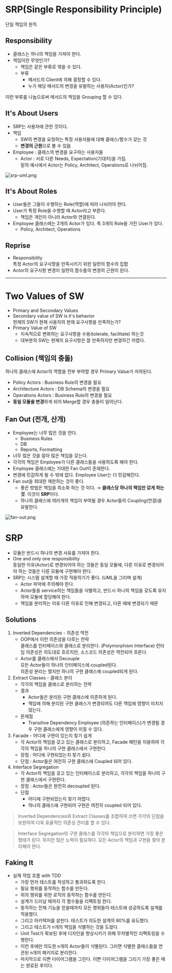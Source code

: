 # SRP(Single Responsibility Principle)

단일 책임의 원칙

## Responsibility

- 클래스는 하나의 책임을 가져야 한다.
- 책임이란 무엇인가?
    - 책임은 같은 부류로 엮을 수 있다.
    - 부류
        - 메서드의 Client에 의해 결정할 수 있다.
        - 누가 해당 메서드의 변경을 유발하는 사용자(Actor)인가?

이런 부류를 나눔으로써 메서드의 책임을 Grouping 할 수 있다.

## It's About Users

- SRP는 사용자에 관한 것이다.
- 책임
    - SW의 변경을 요청하는 특정 사용자들에 대해 클래스/함수가 갖는 것
    - **변경의 근원**으로 볼 수 있음
- Employee : 클래스의 변경을 요구하는 사용자들
    - Actor : 서로 다른 Needs, Expectation(기대치)을 가짐.  
    밑의 예시에서 Actor는 Policy, Architect, Operations로 나뉘어짐.

![srp-uml.png](https://github.com/LimHanGyeol/study/blob/%2312/solid-foundation/solid-foundation/image/srp-uml.png)

## It's About Roles

- User들은 그들이 수행하는 Role(역할)에 따라 나뉘어야 한다.
- User가 특정 Role을 수행할 때 Actor라고 부른다.
    - 책임은 개인이 아니라 Actor와 연결된다.
- Employee 클래스에는 3개의 Actor가 있다. 즉 3개의 Role을 가진 User가 있다.
    - Policy, Architect, Operations

## Reprise

- Responsibility  
특정 Actor의 요구사항을 만족시키기 위한 일련의 함수의 집합
- Actor의 요구사항 변경이 일련의 함수들의 변경의 근원이 된다.

---

# Two Values of SW

- Primary and Secondary Values
- Secondary value of SW is it's behavior  
현재의 SW가 현재 사용자의 현재 요구사항을 만족하는가?
- Primary Value of SW
    - 지속적으로 변화하는 요구사항을 수용(tolerate, facilitate) 하는것
    - 대부분의 SW는 현재의 요구사항은 잘 만족하지만 변경하긴 어렵다.

## Collision (책임의 충돌)

하나의 클래스에 Actor의 역할을 전부 부여할 경우 Primary Value가 저하된다.

- Policy Actors : Business Rule의 변경을 필요
- Architecture Actors : DB Schema의 변경을 필요
- Operations Actors : Business Rule의 변경을 필요
- **동일 모듈을 변경**하게 되어 Merge할 경우 충돌이 일어난다.

## Fan Out (전개, 산개)

- Employee는 너무 많은 것을 안다.
    - Business Rules
    - DB
    - Reports, Formatting
- 너무 많은 것을 알아 많은 책임을 갖는다.
- 각각의 책임은 Employee가 다른 클래스들을 사용하도록 해야 한다.
- Employee 클래스에는 거대한 Fan Out이 존재한다.
- 변경에 민감하게 될 수 밖에 없다. Employee User는 더 민감해진다.
- Fan out을 최대한 제한하는 것이 좋다.
    - 좋은 방법은 책임을 최소화 하는 것 이다.
    → **클래스당 하나의 책임만 갖게 하는 것**. 이것이 **SRP**이다.
    - 하나의 클래스에 여러개의 책임이 부여될 경우
    Actor들의 Coupling(연결)을 유발한다.

![fan-out.png](https://github.com/LimHanGyeol/study/blob/%2312/solid-foundation/solid-foundation/image/fan-out.png)

# SRP

- 모듈은 반드시 하나의 변경 사유를 가져야 한다.
- One and only one responsibility  
동일한 이유(Actor)로 변경되어야 하는 것들은 동일 모듈에, 다른 이유로 변경되어야 하는 것들은 다른 모듈에 구현해야 한다.
- SRP는 시스템 설계할 때 가장 적용하기가 좋다. (UML을 그리며 설계)
    - Actor 파악에 주의해야 한다.
    - Actor들을 service하는 책임들을 식별하고,
    반드시 하나의 책임을 갖도록 유지하며 모듈에 할당해야 한다.
    - 책임을 분리하는 이유
    다른 이유로 인해 변경되고, 다른 때에 변경되기 때문

## Solutions

1. Inverted Dependencies - 의존성 역전
    - OOP에서 이런 의존성을 다루는 전략  
    클래스를 인터페이스와 클래스로 분리한다. (Polymorphism Interface)
    런타임 의존성은 의도대로 흐르지만, 소스코드 의존성은 역전되어 흐른다.
    - Actor를 클래스에서 Decouple  
    모든 Actor들이 하나의 인터페이스에 coupled된다.  
    의존성 분리는 했지만 하나의 구현 클래스에 coupled되게 된다.
2. Extract Classes - 클래스 분리
    - 각각의 책임을 클래스로 분리하는 전략
    - 결과
        - Actor들은 분리된 구현 클래스에 의존하게 된다.
        - 책임에 의해 분리된 구현 클래스가 변경되어도 다른 책임에 영향이 미치지 않는다.
    - 문제점
        - Transitive Dependency
        Employee (의존하는 인터페이스)가 변경될 경우 구현 클래스에게 영향이 미칠 수 있다.
3. Facade - 어디에 구현이 있는지 찾기 쉽게
    - 각 Actor의 책임을 갖고 있는 클래스로 분리하고,
    Facade 패턴을 이용하여 각각의 책임을 하나의 구현 클래스에서 구현한다.
    - 장점 : 어디에 구현되었는지 찾기 쉽다.
    - 단점 : Actor들은 여전히 구현 클래스에 Coupled 되어 있다.
4. Interface Segregation
    - 각 Actor의 책임을 갖고 있는 인터페이스로 분리하고,
    각각의 책임을 하나의 구현 클래스에서 구현한다.
    - 장점 : Actor들은 완전히 decoupled 된다.
    - 단점
        - 어디에 구현되었는지 찾기 어렵다.
        - 하나의 클래스에 구현되어 구현은 여전히 coupled 되어 있다.

>Inverted Dependencies와 Extract Classes를 조합하여 쓰면 각각의 단점을 보완하여 더욱 효율적인 의존성 관리를 할 수 있다.

>Interface Segregation의 구현 클래스를 각각의 책임으로 분리하면 가장 좋은 형태가 된다.  하지만 많은 노력이 필요하다. 모든 Actor의 책임과 구현을 찾아 분리해야 한다.

## Faking It

- 실제 작업 흐름 with TDD
    - 가장 먼저 테스트를 작성하고 통과하도록 한다.
    - 필요 행위를 동작하는 함수를 만든다.
    - 위의 행위를 위한 로직의 동작하는 함수를 만든다.
    - 설계가 드러날 때까지 각 함수들을 리팩토링 한다.
    - 동작하는 전체 기능을 얻을때까지 모든 행위들이 테스트에 성공하도록 설계를 적용했다.
    - 그리고 아키텍처를 살핀다. 테스트가 의도한 설계의 80%를 유도했다.
    - 그리고 테스트가 n개의 책임을 식별하는 것을 도왔다.
    - Unit Test가 확보된 후에 디자인을 향상시키기 위해 무차별적인 리팩토링을 수행한다.
    - 이런 후에만 의도한 n개의 Actor들이 식별된다. 그러면 식별한 클래스들을 연관된 n개의 패키지로 분리한다.
    - 마지막으로 이쁜 다이어그램을 그린다. 이쁜 다이어그램을 그리기 가장 좋은 때는 완료된 후이다.
